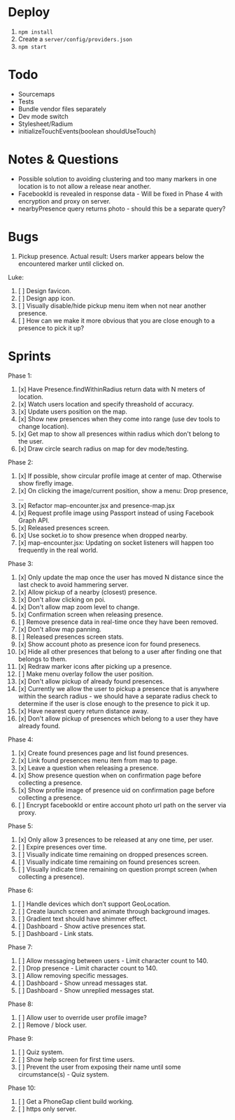 # Deploy
1. ```npm install```
2. Create a ```server/config/providers.json```
3. ```npm start```

# Todo
- Sourcemaps
- Tests
- Bundle vendor files separately
- Dev mode switch
- Stylesheet/Radium
- initializeTouchEvents(boolean shouldUseTouch)

# Notes & Questions
- Possible solution to avoiding clustering and too many markers in one location is to not allow a release near another.
- FacebookId is revealed in response data - Will be fixed in Phase 4 with encryption and proxy on server.
- nearbyPresence query returns photo - should this be a separate query?

# Bugs
 1. Pickup presence. Actual result: Users marker appears below the encountered marker until clicked on.

Luke:
 1. [ ] Design favicon.
 2. [ ] Design app icon.
 3. [ ] Visually disable/hide pickup menu item when not near another presence.
 4. [ ] How can we make it more obvious that you are close enough to a presence to pick it up?

# Sprints
Phase 1:
 1. [x] Have Presence.findWithinRadius return data with N meters of location.
 2. [x] Watch users location and specify threashold of accuracy.
 3. [x] Update users position on the map.
 4. [x] Show new presences when they come into range (use dev tools to change location).
 5. [x] Get map to show all presences within radius which don't belong to the user.
 6. [x] Draw circle search radius on map for dev mode/testing.

Phase 2:
 1. [x] If possible, show circular profile image at center of map. Otherwise show firefly image.
 2. [x] On clicking the image/current position, show a menu: Drop presence, ...
 3. [x] Refactor map-encounter.jsx and presence-map.jsx
 4. [x] Request profile image using Passport instead of using Facebook Graph API.
 5. [x] Released presences screen.
 6. [x] Use socket.io to show presence when dropped nearby.
 7. [x] map-encounter.jsx: Updating on socket listeners will happen too frequently in the real world.

Phase 3:
 1. [x] Only update the map once the user has moved N distance since the last check to avoid hammering server.
 2. [x] Allow pickup of a nearby (closest) presence.
 3. [x] Don't allow clicking on poi.
 4. [x] Don't allow map zoom level to change.
 5. [x] Confirmation screen when releasing presence.
 6. [ ] Remove presence data in real-time once they have been removed.
 7. [x] Don't allow map panning.
 8. [ ] Released presences screen stats.
 9. [x] Show account photo as presence icon for found presenecs.
 10. [x] Hide all other presences that belong to a user after finding one that belongs to them.
 11. [x] Redraw marker icons after picking up a presence.
 12. [ ] Make menu overlay follow the user position.
 13. [x] Don't allow pickup of already found presences.
 14. [x] Currently we allow the user to pickup a presence that is anywhere within the search radius - we should have a separate radius check to determine if the user is close enough to the presence to pick it up.
 15. [x] Have nearest query return distance away.
 16. [x] Don't allow pickup of presences which belong to a user they have already found.

Phase 4:
 1. [x] Create found presences page and list found presences.
 2. [x] Link found presences menu item from map to page.
 3. [x] Leave a question when releasing a presence.
 4. [x] Show presence question when on confirmation page before collecting a presence.
 5. [x] Show profile image of presence uid on confirmation page before collecting a presence.
 6. [ ] Encrypt facebookId or entire account photo url path on the server via proxy.

Phase 5:
 1. [x] Only allow 3 presences to be released at any one time, per user.
 2. [ ] Expire presences over time.
 3. [ ] Visually indicate time remaining on dropped presences screen.
 4. [ ] Visually indicate time remaining on found presences screen.
 5. [ ] Visually indicate time remaining on question prompt screen (when collecting a presence).

Phase 6:
 1. [ ] Handle devices which don’t support GeoLocation.
 2. [ ] Create launch screen and animate through background images.
 3. [ ] Gradient text should have shimmer effect.
 4. [ ] Dashboard - Show active presences stat.
 5. [ ] Dashboard - Link stats.

Phase 7:
 1. [ ] Allow messaging between users - Limit character count to 140.
 2. [ ] Drop presence - Limit character count to 140.
 3. [ ] Allow removing specific messages.
 4. [ ] Dashboard - Show unread messages stat.
 5. [ ] Dashboard - Show unreplied messages stat.

Phase 8:
 1. [ ] Allow user to override user profile image?
 2. [ ] Remove / block user.

Phase 9:
 1. [ ] Quiz system.
 2. [ ] Show help screen for first time users.
 3. [ ] Prevent the user from exposing their name until some circumstance(s) - Quiz system.

Phase 10:
 1. [ ] Get a PhoneGap client build working.
 2. [ ] https only server.